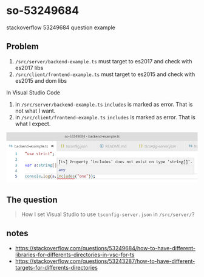 # so-53249684
stackoverflow 53249684 question example

## Problem

  1. `/src/server/backend-example.ts` must target to es2017 and check with es2017 libs
  2. `/src/client/frontend-example.ts` must target to es2015 and check with es2015 and dom libs

In Visual Studio Code

  1. in `/src/server/backend-example.ts` `includes` is marked as error. That is not what I want. 
  2. in `/src/client/frontend-example.ts` `includes` is marked as error. That is what I expect. 

![image](captured-screen.png)

## The question

> How I set Visual Studio to use `tsconfig-server.json` in `/src/server/`?

## notes

  *  https://stackoverflow.com/questions/53249684/how-to-have-different-libraries-for-differents-directories-in-vsc-for-ts
  * https://stackoverflow.com/questions/53243287/how-to-have-different-targets-for-differents-directories